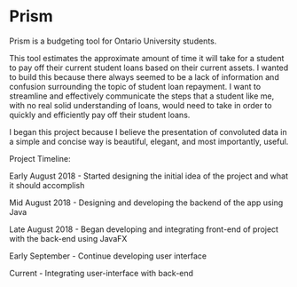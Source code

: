 # Prism

Prism is a budgeting tool for Ontario University students. 

This tool estimates the approximate amount of time it will take for a student to pay off their current student loans based on their current assets. I wanted to build this because there always seemed to be a lack of information and confusion surrounding the topic of student loan repayment. I want to streamline and effectively communicate the steps that a student like me, with no real solid understanding of loans, would need to take in order to quickly and efficiently pay off their student loans. 

I began this project because I believe the presentation of convoluted data in a simple and concise way is beautiful, elegant, and most importantly, useful.

Project Timeline:

Early August 2018 - Started designing the initial idea of the project and what it should accomplish

Mid August 2018 - Designing and developing the backend of the app using Java

Late August 2018 - Began developing and integrating front-end of project with the back-end using JavaFX

Early September - Continue developing user interface 

Current - Integrating user-interface with back-end 
